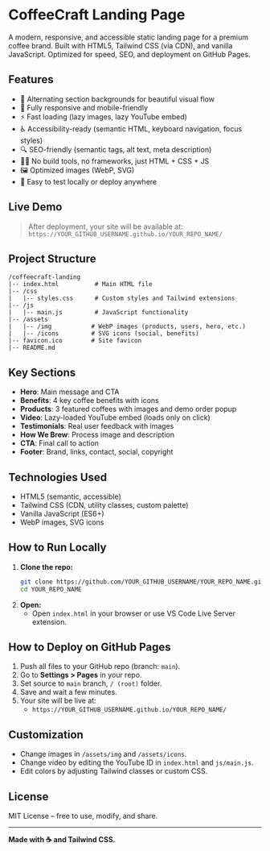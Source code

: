 # CoffeeCraft Landing Page

A modern, responsive, and accessible static landing page for a premium coffee brand. Built with HTML5, Tailwind CSS (via CDN), and vanilla JavaScript. Optimized for speed, SEO, and deployment on GitHub Pages.

## Features

- 🎨 Alternating section backgrounds for beautiful visual flow
- 📱 Fully responsive and mobile-friendly
- ⚡ Fast loading (lazy images, lazy YouTube embed)
- ♿ Accessibility-ready (semantic HTML, keyboard navigation, focus styles)
- 🔍 SEO-friendly (semantic tags, alt text, meta description)
- 🧑‍💻 No build tools, no frameworks, just HTML + CSS + JS
- 🖼️ Optimized images (WebP, SVG)
- 🧪 Easy to test locally or deploy anywhere

## Live Demo

> After deployment, your site will be available at:
> `https://YOUR_GITHUB_USERNAME.github.io/YOUR_REPO_NAME/`

## Project Structure

```
/coffeecraft-landing
|-- index.html          # Main HTML file
|-- /css
|   |-- styles.css      # Custom styles and Tailwind extensions
|-- /js
|   |-- main.js         # JavaScript functionality
|-- /assets
|   |-- /img           # WebP images (products, users, hero, etc.)
|   |-- /icons         # SVG icons (social, benefits)
|-- favicon.ico        # Site favicon
|-- README.md
```

## Key Sections
- **Hero**: Main message and CTA
- **Benefits**: 4 key coffee benefits with icons
- **Products**: 3 featured coffees with images and demo order popup
- **Video**: Lazy-loaded YouTube embed (loads only on click)
- **Testimonials**: Real user feedback with images
- **How We Brew**: Process image and description
- **CTA**: Final call to action
- **Footer**: Brand, links, contact, social, copyright

## Technologies Used
- HTML5 (semantic, accessible)
- Tailwind CSS (CDN, utility classes, custom palette)
- Vanilla JavaScript (ES6+)
- WebP images, SVG icons

## How to Run Locally

1. **Clone the repo:**
   ```bash
   git clone https://github.com/YOUR_GITHUB_USERNAME/YOUR_REPO_NAME.git
   cd YOUR_REPO_NAME
   ```
2. **Open:**
   - Open `index.html` in your browser or use VS Code Live Server extension.

## How to Deploy on GitHub Pages
1. Push all files to your GitHub repo (branch: `main`).
2. Go to **Settings > Pages** in your repo.
3. Set source to `main` branch, `/ (root)` folder.
4. Save and wait a few minutes.
5. Your site will be live at:
   - `https://YOUR_GITHUB_USERNAME.github.io/YOUR_REPO_NAME/`

## Customization
- Change images in `/assets/img` and `/assets/icons`.
- Change video by editing the YouTube ID in `index.html` and `js/main.js`.
- Edit colors by adjusting Tailwind classes or custom CSS.

## License
MIT License – free to use, modify, and share.

---

**Made with ☕ and Tailwind CSS.** 